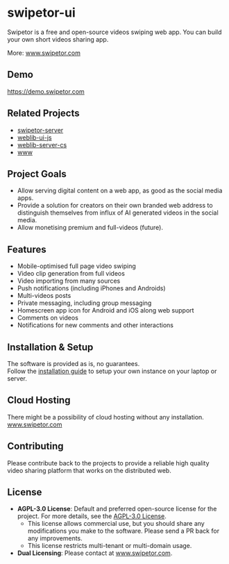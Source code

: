 # swipetor-ui

Swipetor is a free and open-source videos swiping web app. You can build your own short videos sharing app.

More: www.swipetor.com

## Demo

https://demo.swipetor.com

## Related Projects

- [swipetor-server](https://github.com/atas/swipetor-server)
- [weblib-ui-js](https://github.com/atas/weblib-ui-js)
- [weblib-server-cs](https://github.com/atas/weblib-server-cs)
- [www](https://github.com/atas/swipetor-www)

## Project Goals

- Allow serving digital content on a web app, as good as the social media apps.
- Provide a solution for creators on their own branded web address to distinguish themselves from influx of AI generated
  videos in the social media.
- Allow monetising premium and full-videos (future).

## Features

- Mobile-optimised full page video swiping
- Video clip generation from full videos
- Video importing from many sources
- Push notifications (including iPhones and Androids)
- Multi-videos posts
- Private messaging, including group messaging
- Homescreen app icon for Android and iOS along web support
- Comments on videos
- Notifications for new comments and other interactions

## Installation & Setup

The software is provided as is, no guarantees.  
Follow the [installation guide](docs/setup) to setup your own instance on your laptop or server.

## Cloud Hosting

There might be a possibility of cloud hosting without any installation. www.swipetor.com

## Contributing

Please contribute back to the projects to provide a reliable high quality video sharing platform that works on the
distributed
web.

## License

- **AGPL-3.0 License**: Default and preferred open-source license for the project. For more details, see
  the [AGPL-3.0 License](LICENSE).
  - This license allows commercial use, but you should share any modifications you make to the software. Please send a
    PR back for any improvements.
  - This license restricts multi-tenant or multi-domain usage.
- **Dual Licensing**: Please contact at www.swipetor.com.

